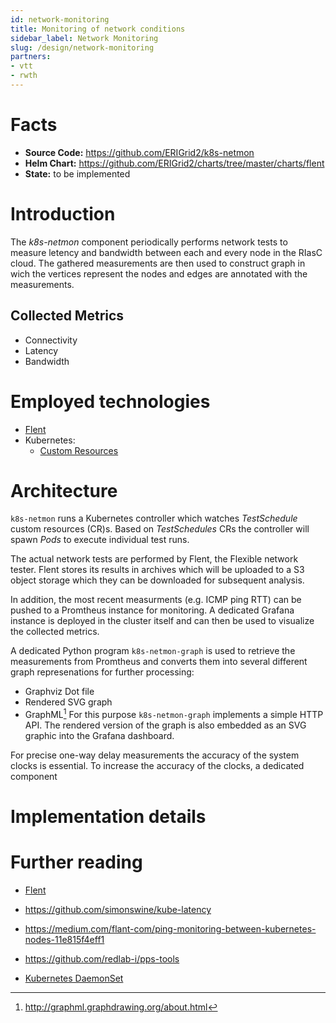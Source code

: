 ```yaml
---
id: network-monitoring
title: Monitoring of network conditions
sidebar_label: Network Monitoring
slug: /design/network-monitoring
partners:
- vtt
- rwth
---
```


# Facts

- **Source Code:** https://github.com/ERIGrid2/k8s-netmon
- **Helm Chart:** https://github.com/ERIGrid2/charts/tree/master/charts/flent
- **State:** to be implemented

# Introduction

The _k8s-netmon_ component periodically performs network tests to measure letency and bandwidth between each and every node in the RIasC cloud.
The gathered measurements are then used to construct graph in wich the vertices represent the nodes and edges are annotated with the measurements.

## Collected Metrics

- Connectivity
- Latency
- Bandwidth

# Employed technologies

- [Flent](https://flent.org/)
- Kubernetes:
  - [Custom Resources](https://kubernetes.io/docs/concepts/extend-kubernetes/api-extension/custom-resources/)

# Architecture

`k8s-netmon` runs a Kubernetes controller which watches _TestSchedule_ custom resources (CR)s.
Based on _TestSchedules_ CRs the controller will spawn _Pods_ to execute individual test runs.

The actual network tests are performed by Flent, the Flexible network tester.
Flent stores its results in archives which will be uploaded to a S3 object storage which they can be downloaded for subsequent analysis.

In addition, the most recent measurments (e.g. ICMP ping RTT) can be pushed to a Promtheus instance for monitoring.
A dedicated Grafana instance is deployed in the cluster itself and can then be used to visualize the collected metrics.

A dedicated Python program `k8s-netmon-graph` is used to retrieve the measurements from Promtheus and converts them into several different graph represenations for further processing:
- Graphviz Dot file
- Rendered SVG graph
- GraphML[^3]
For this purpose `k8s-netmon-graph` implements a simple HTTP API.
The rendered version of the graph is also embedded as an SVG graphic into the Grafana dashboard.

For precise one-way delay measurements the accuracy of the system clocks is essential.
To increase the accuracy of the clocks, a dedicated component 

# Implementation details

# Further reading

- [Flent](https://flent.org/)
- https://github.com/simonswine/kube-latency
- https://medium.com/flant-com/ping-monitoring-between-kubernetes-nodes-11e815f4eff1

- https://github.com/redlab-i/pps-tools
- [Kubernetes DaemonSet](https://kubernetes.io/docs/concepts/workloads/controllers/daemonset/)

[^3]: http://graphml.graphdrawing.org/about.html

